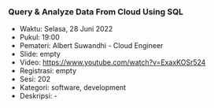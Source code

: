 ### Query & Analyze Data From Cloud Using SQL

- Waktu: Selasa, 28 Juni 2022
- Pukul: 19:00
- Pemateri: Albert Suwandhi - Cloud Engineer
- Slide: empty
- Video: https://www.youtube.com/watch?v=ExaxKOSr524
- Registrasi: empty
- Sesi: 202
- Kategori: software, development
- Deskripsi: -
